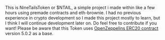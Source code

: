 This is NineTailsToken or $NTAIL, a simple project i made within like a few hours using premade contracts and eth-brownie.
I had no previous experience in crypto development so I made this project mostly to learn, but I think I will continue development later on.
Do feel free to contribute if you want!
Please be aware that this Token uses [OpenZeppelins ERC20 contract](https://github.com/OpenZeppelin/openzeppelin-contracts) version 5.0.2 as a base.
